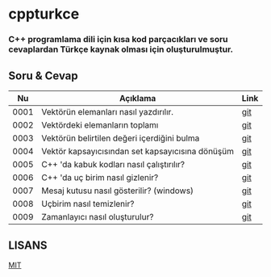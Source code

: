 # cppturkce

### C++ programlama dili için kısa kod parçacıkları ve soru cevaplardan Türkçe kaynak olması için oluşturulmuştur.

## Soru & Cevap

| Nu   | Açıklama                                         | Link                                                                                      |
| ---- | ------------------------------------------------ | ----------------------------------------------------------------------------------------- |
| 0001 | Vektörün elemanları nasıl yazdırılır.            | [git](https://github.com/hun756/cppturkce/blob/main/docs/Vektorun_toplami.md)             |
| 0002 | Vektördeki elemanların toplamı                   | [git](https://github.com/hun756/cppturkce/blob/main/docs/vektor_elemanlarini_yazdirma.md) |
| 0003 | Vektörün belirtilen değeri içerdiğini bulma      | [git](https://github.com/hun756/cppturkce/blob/main/docs/vector_contains.md)              |
| 0004 | Vektör kapsayıcısından set kapsayıcısına dönüşüm | [git](https://github.com/hun756/cppturkce/blob/main/docs/vektor_set_donusum.md)           |
| 0005 | C++ 'da kabuk kodları nasıl çalıştırılır?        | [git](https://github.com/hun756/cppturkce/blob/main/docs/kabuk_komutu.md)                 |
| 0006 | C++ 'da uç birim nasıl gizlenir?                 | [git](https://github.com/hun756/cppturkce/blob/main/docs/ucbirim_gizleme.md)              |
| 0007 | Mesaj kutusu nasıl gösterilir? (windows)         | [git](https://github.com/hun756/cppturkce/blob/main/docs/mesaj_kutusu.md)                 |
| 0008 | Uçbirim nasıl temizlenir?                        | [git](https://github.com/hun756/cppturkce/blob/main/docs/ucbirim_temizleme.md)            |
| 0009 | Zamanlayıcı nasıl oluşturulur?                   | [git](https://github.com/hun756/cppturkce/blob/main/docs/zamanlayici.md)                  |

## LISANS
[MIT](https://github.com/hun756/cppturkce/blob/main/LICENSE)